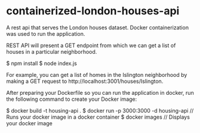 # containerized-london-houses-api

A rest api that serves the London houses dataset.
Docker containerization was used to run the application.

REST API will present a GET endpoint from which we can get a list of houses in a particular neighborhood.

$ npm install
$ node index.js

For example, you can get a list of homes in the Islington neighborhood by making a GET request to http://localhost:3001/houses/Islington.

After preparing your Dockerfile so you can run the application in docker, run the following command to create your Docker image:

$ docker build -t housing-api .
$ docker run -p 3000:3000 -d housing-api // Runs your docker image in a docker container
$ docker images // Displays your docker image
